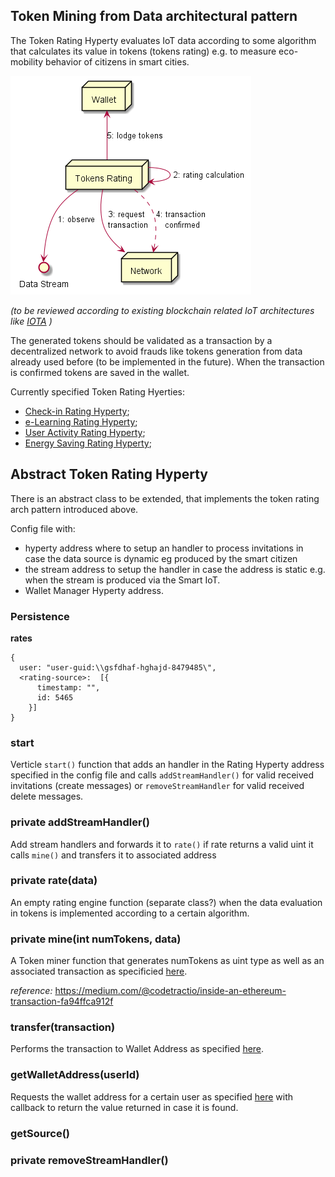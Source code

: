 
## Token Mining from Data architectural pattern

The Token Rating Hyperty evaluates IoT data according to some algorithm that calculates its value in tokens (tokens rating) e.g. to measure eco-mobility behavior of citizens in smart cities.

![Tokens Mining from Data architectural pattern](token_mining.png)

*(to be reviewed according to existing blockchain related IoT architectures like [IOTA](http://iotatoken.com/IOTA_Whitepaper.pdf) )*

The generated tokens should be validated as a transaction by a decentralized network to avoid frauds like tokens generation from data already used before (to be implemented in the future). When the transaction is confirmed tokens are saved in the wallet.

Currently specified Token Rating Hyerties:

* [Check-in Rating Hyperty](checkin-rating.md);
* [e-Learning Rating Hyperty](elearning-rating.md);
* [User Activity Rating Hyperty](user-activity-rating.md);
* [Energy Saving Rating Hyperty](energy-saving-rating.md);

## Abstract Token Rating Hyperty

There is an abstract class to be extended, that implements the token rating arch pattern introduced above.

Config file with:

* hyperty address where to setup an handler to process invitations in case the data source is dynamic eg produced by the smart citizen
* the stream address to setup the handler in case the address is static e.g. when the stream is produced via the Smart IoT.
* Wallet Manager Hyperty address.

### Persistence

**rates**

```
{
  user: "user-guid:\\gsfdhaf-hghajd-8479485\",
  <rating-source>:  [{
      timestamp: "",
      id: 5465
    }]
}
```

### start

Verticle `start()` function that adds an handler in the Rating Hyperty address specified in the config file and calls `addStreamHandler()` for valid received invitations (create messages) or `removeStreamHandler` for valid received delete messages.

### private addStreamHandler()

Add stream handlers and forwards it to `rate()` if rate returns a valid uint it calls `mine()` and transfers it to associated address


### private rate(data)

An empty rating engine function (separate class?) when the data evaluation in tokens is implemented according to a certain algorithm.

### private mine(int numTokens, data)

A Token miner function that generates numTokens as uint type as well as an associated transaction as specificied [here](https://github.com/reTHINK-project/specs/tree/master/datamodel/data-objects/wallet).


*reference:* https://medium.com/@codetractio/inside-an-ethereum-transaction-fa94ffca912f

### transfer(transaction)

Performs the transaction to Wallet Address as specified [here](https://github.com/reTHINK-project/specs/blob/master/messages/wallet-messages.md#wallet-transfer).

### getWalletAddress(userId)

Requests the wallet address for a certain user as specified [here](https://github.com/reTHINK-project/specs/blob/master/messages/wallet-messages.md#wallet-address-request) with callback to return the value returned in case it is found.

### getSource()


### private removeStreamHandler()
